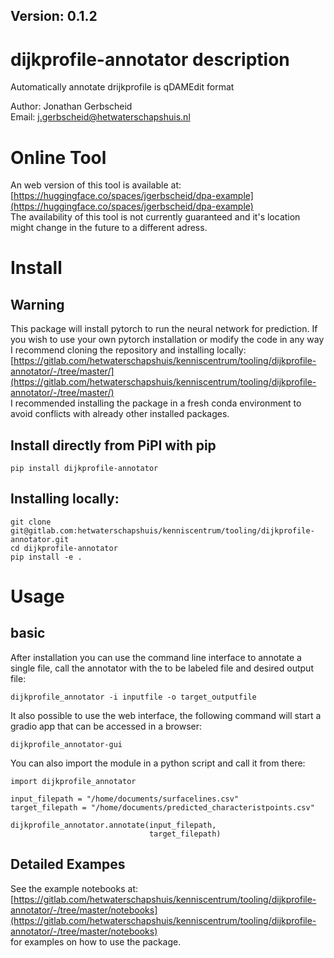 ## Version: 0.1.2

# dijkprofile-annotator description

Automatically annotate drijkprofile is qDAMEdit format

Author: Jonathan Gerbscheid <br>
Email: j.gerbscheid@hetwaterschapshuis.nl

# Online Tool
An web version of this tool is available at: 
[https://huggingface.co/spaces/jgerbscheid/dpa-example](https://huggingface.co/spaces/jgerbscheid/dpa-example)
<br>The availability of this tool is not currently guaranteed and it's location might change in the future to a different adress.

# Install
## Warning
This package will install pytorch to run the neural network for prediction. If you wish to use your own pytorch installation or modify the code in any way I recommend cloning the repository and installing locally:<br> [https://gitlab.com/hetwaterschapshuis/kenniscentrum/tooling/dijkprofile-annotator/-/tree/master/](https://gitlab.com/hetwaterschapshuis/kenniscentrum/tooling/dijkprofile-annotator/-/tree/master/) <br>
I recommended installing the package in a fresh conda environment to avoid conflicts with already other installed packages.

## Install directly from PiPI with pip
```
pip install dijkprofile-annotator
```

## Installing locally:
```
git clone git@gitlab.com:hetwaterschapshuis/kenniscentrum/tooling/dijkprofile-annotator.git
cd dijkprofile-annotator
pip install -e . 
```

# Usage
## basic
After installation you can use the command line interface 
to annotate a single file, call the annotator with the to be labeled file and desired output file:
```
dijkprofile_annotator -i inputfile -o target_outputfile
```
It also possible to use the web interface, the following command will start a gradio app that can be accessed in a browser:
```
dijkprofile_annotator-gui
```

You can also import the module in a python script and call it from there:
```
import dijkprofile_annotator

input_filepath = "/home/documents/surfacelines.csv"
target_filepath = "/home/documents/predicted_characteristpoints.csv"

dijkprofile_annotator.annotate(input_filepath, 
                               target_filepath)
```

## Detailed Exampes
See the example notebooks at:<br>[https://gitlab.com/hetwaterschapshuis/kenniscentrum/tooling/dijkprofile-annotator/-/tree/master/notebooks](https://gitlab.com/hetwaterschapshuis/kenniscentrum/tooling/dijkprofile-annotator/-/tree/master/notebooks) <br>for examples on how to use the package.

